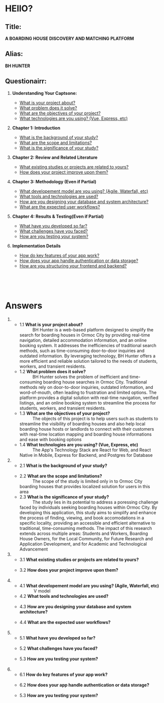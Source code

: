 # HEllO?

## Title:
  **A BOARDING HOUSE DISCOVERY AND MATCHING PLATFORM**
## Alias:
  **BH HUNTER**

## Questionairr:

1. **Understanding Your Captsone:**

    - [What is your project about?](#a1)
    - [What problem does it solve?](#a2)
    - [What are the objectives of your project?](#a3)
    - [What technologies are you using? (Vue, Express, etc)](#a4)

2. **Chapter 1: Introduction**

    - [What is the background of your study?](#b1)
    - [What are the scope and limitations?](#b2)
    - [What is the significance of your study?](#b3)

3. **Chapter 2: Review and Related Literature**

    - [What existing studies or projects are related to yours?](#c1)
    - [How does your project improve upon them?](#c2)

4. **Chapter 3: Methodology (Even if Partial)**

    - [What developement model are you using? (Agile, Waterfall, etc)](#d1)
    - [What tools and technologies are used?](#d2)
    - [How are you designing your database and system architecture?](#d3)
    - [What are the expected user workflows?](#d4)

5. **Chapter 4: Results & Testing(Even if Partial)**

    - [What have you developed so far?](#e1)
    - [What challenges have you faced?](#e2)
    - [How are you testing your system?](#e3)

6. **Implementation Details**

    - [How do key features of your app work?](#f1)
    - [How does your app handle authentication or data storage?](#f2)
    - [How are you structuring your frontend and backend?](#f3)

<br>
<br>
<br>

# Answers

1. &nbsp;
    - <a id="a1">1.1</a> **What is your project about?**\
        &emsp;&emsp;&emsp;BH Hunter is a web-based platform designed to simplify the search for boarding houses in Ormoc City by providing real-time navigation, detailed accommodation information, and an online booking system. It addresses the inefficiencies of traditional search methods, such as time-consuming door-to-door inquiries and outdated information. By leveraging technology, BH Hunter offers a more efficient and reliable solution tailored to the needs of students, workers, and transient residents.
    - <a id="a2">1.2</a> **What problem does it solve?**\
        &emsp;&emsp;&emsp;BH Hunter solves the problem of inefficient and time-consuming boarding house searches in Ormoc City. Traditional methods rely on door-to-door inquiries, outdated information, and word-of-mouth, often leading to frustration and limited options. The platform provides a digital solution with real-time navigation, verified listings, and an online booking system to streamline the process for students, workers, and transient residents.
    - <a id="a3">1.3</a> **What are the objectives of your project?**\
        &emsp;&emsp;&emsp;The objects of this project is to help users such as students to streamline the visibility of boarding houses and also help local boarding house hosts or landlords to connect with their customers with real-time location mapping and boarding house informations and ease with booking options
    - <a id="a4">1.4</a> **What technologies are you using? (Vue, Express, etc)**\
        &emsp;&emsp;&emsp;The App's Technology Stack are React for Web, and React Native in Mobile, Express for Backend, and Postgres for Database
2. &nbsp;
    - <a id="b1">2.1</a> **What is the background of your study?**\
        &emsp;&emsp;&emsp;
    - <a id="b2">2.2</a> **What are the scope and limitations?**\
        &emsp;&emsp;&emsp;The scope of the study is limited only in to Ormoc City boarding houses that provides localized solution for users in this area
    - <a id="b3">2.3</a> **What is the significance of your study?**\
        &emsp;&emsp;&emsp;The study lies in its potential to address a poressing challenge faced by individuals seeking boarding houses within Ormoc City. By developing this application, this study aims to simplify and enhance the process of finding, viewing, and book accomodations in a specific locality, providing an accessible and efficient alternative to traditional, time-consuming methods. The impact of this research extends across multiple areas: Students and Workers, Boarding House Owners, for the Local Community, for Future Research and Application Development, and for Academic and Technological Advancement
3. &nbsp;
    - <a id="c1">3.1</a> **What existing studies or projects are related to yours?**\
        &emsp;&emsp;&emsp;
    - <a id="c2">3.2</a> **How does your project improve upon them?**\
        &emsp;&emsp;&emsp;
4. &nbsp;
    - <a id="d1">4.1</a> **What developement model are you using? (Agile, Waterfall, etc)**\
        &emsp;&emsp;&emsp; V model
    - <a id="d2">4.2</a> **What tools and technologies are used?**\
        &emsp;&emsp;&emsp;
    - <a id="d3">4.3</a> **How are you designing your database and system architecture?**\
        &emsp;&emsp;&emsp;
    - <a id="d4">4.4</a> **What are the expected user workflows?**\
        &emsp;&emsp;&emsp;
5. &nbsp;
    - <a id="e1">5.1</a> **What have you developed so far?**\
        &emsp;&emsp;&emsp;
    - <a id="e2">5.2</a> **What challenges have you faced?**\
        &emsp;&emsp;&emsp;
    - <a id="e3">5.3</a> **How are you testing your system?**\
        &emsp;&emsp;&emsp;
6. &nbsp;
    - <a id="f1">6.1</a> **How do key features of your app work?**\
        &emsp;&emsp;&emsp;
    - <a id="f2">6.2</a> **How does your app handle authentication or data storage?**\
        &emsp;&emsp;&emsp;
    - <a id="f3">5.3</a> **How are you testing your system?**\
        &emsp;&emsp;&emsp;
